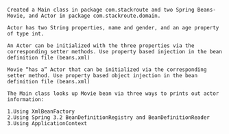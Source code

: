 
    Created a Main class in package com.stackroute and two Spring Beans- Movie, and Actor in package com.stackroute.domain.

    Actor has two String properties, name and gender, and an age property of type int.

    An Actor can be initialized with the three properties via the corresponding setter methods. Use property based injection in the bean definition file (beans.xml)

    Movie “has a” Actor that can be initialized via the corresponding setter method. Use property based object injection in the bean definition file (beans.xml)

    The Main class looks up Movie bean via three ways to prints out actor information:

    1.Using XmlBeanFactory
    2.Using Spring 3.2 BeanDefinitionRegistry and BeanDefinitionReader
    3.Using ApplicationContext